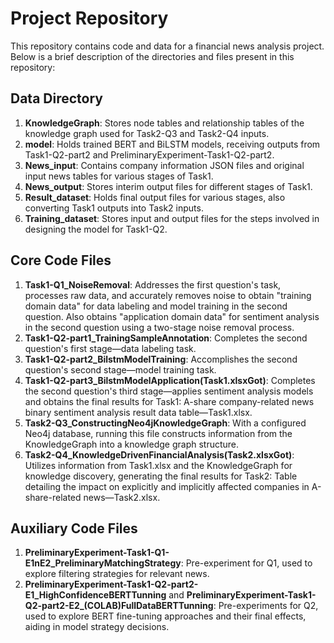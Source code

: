 # Project Repository

This repository contains code and data for a financial news analysis project. Below is a brief description of the directories and files present in this repository:

## Data Directory
1. **KnowledgeGraph**: Stores node tables and relationship tables of the knowledge graph used for Task2-Q3 and Task2-Q4 inputs.
2. **model**: Holds trained BERT and BiLSTM models, receiving outputs from Task1-Q2-part2 and PreliminaryExperiment-Task1-Q2-part2.
3. **News_input**: Contains company information JSON files and original input news tables for various stages of Task1.
4. **News_output**: Stores interim output files for different stages of Task1.
5. **Result_dataset**: Holds final output files for various stages, also converting Task1 outputs into Task2 inputs.
6. **Training_dataset**: Stores input and output files for the steps involved in designing the model for Task1-Q2.

## Core Code Files
1. **Task1-Q1_NoiseRemoval**: Addresses the first question's task, processes raw data, and accurately removes noise to obtain "training domain data" for data labeling and model training in the second question. Also obtains "application domain data" for sentiment analysis in the second question using a two-stage noise removal process.
2. **Task1-Q2-part1_TrainingSampleAnnotation**: Completes the second question's first stage—data labeling task.
3. **Task1-Q2-part2_BilstmModelTraining**: Accomplishes the second question's second stage—model training task.
4. **Task1-Q2-part3_BilstmModelApplication(Task1.xlsxGot)**: Completes the second question's third stage—applies sentiment analysis models and obtains the final results for Task1: A-share company-related news binary sentiment analysis result data table—Task1.xlsx.
5. **Task2-Q3_ConstructingNeo4jKnowledgeGraph**: With a configured Neo4j database, running this file constructs information from the KnowledgeGraph into a knowledge graph structure.
6. **Task2-Q4_KnowledgeDrivenFinancialAnalysis(Task2.xlsxGot)**: Utilizes information from Task1.xlsx and the KnowledgeGraph for knowledge discovery, generating the final results for Task2: Table detailing the impact on explicitly and implicitly affected companies in A-share-related news—Task2.xlsx.

## Auxiliary Code Files
1. **PreliminaryExperiment-Task1-Q1-E1nE2_PreliminaryMatchingStrategy**: Pre-experiment for Q1, used to explore filtering strategies for relevant news.
2. **PreliminaryExperiment-Task1-Q2-part2-E1_HighConfidenceBERTTunning** and **PreliminaryExperiment-Task1-Q2-part2-E2_(COLAB)FullDataBERTTunning**: Pre-experiments for Q2, used to explore BERT fine-tuning approaches and their final effects, aiding in model strategy decisions.
